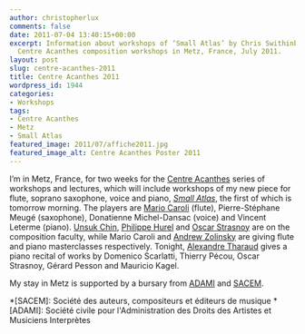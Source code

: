 ```yaml
---
author: christopherlux
comments: false
date: 2011-07-04 13:40:15+00:00
excerpt: Information about workshops of ‘Small Atlas’ by Chris Swithinbank at the
  Centre Acanthes composition workshops in Metz, France, July 2011.
layout: post
slug: centre-acanthes-2011
title: Centre Acanthes 2011
wordpress_id: 1944
categories:
- Workshops
tags:
- Centre Acanthes
- Metz
- Small Atlas
featured_image: 2011/07/affiche2011.jpg
featured_image_alt: Centre Acanthes Poster 2011
---
```


I’m in Metz, France, for two weeks for the [Centre Acanthes](http://www.acanthes.com/) series of workshops and lectures, which will include workshops of my new piece for flute, soprano saxophone, voice and piano, [_Small Atlas_](http://www.chrisswithinbank.net/2011/05/small-atlas/), the first of which is tomorrow morning. The players are [Mario Caroli](http://www.mariocaroli.it/) (flute), Pierre-Stéphane Meugé (saxophone), Donatienne Michel-Dansac (voice) and Vincent Leterme (piano). [Unsuk Chin](http://brahms.ircam.fr/composers/composer/847/), [Philippe Hurel](http://www.philippe-hurel.fr/) and [Oscar Strasnoy](http://www.oscarstrasnoy.info/) are on the composition faculty, while Mario Caroli and [Andrew Zolinsky](http://www.rcm.ac.uk/Studying/Professors+and+Faculties/ProfessorDetails?staff_code=5325) are giving flute and piano masterclasses respectively. Tonight, [Alexandre Tharaud](http://www.alexandretharaud.com/) gives a piano recital of works by Domenico Scarlatti, Thierry Pécou, Oscar Strasnoy, Gérard Pesson and Mauricio Kagel.

My stay in Metz is supported by a bursary from [ADAMI](http://www.adami.fr/) and [SACEM](http://www.sacem.fr/).

  *[SACEM]: Société des auteurs, compositeurs et éditeurs de musique
  *[ADAMI]: Société civile pour l'Administration des Droits des Artistes et Musiciens Interprètes
